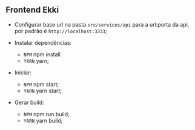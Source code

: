 ## Frontend Ekki

- Configurar base url na pasta `src/services/api` para a url:porta da api, por padrão é `http://localhost:3333`;

- Instalar dependências:

  - `NPM` npm install
  - `YARN` yarn;

- Iniciar:

  - `NPM` npm start;
  - `YARN` yarn start;

- Gerar build:

  - `NPM` npm run build;
  - `YARN` yarn build;
